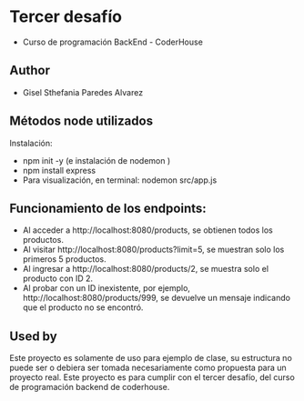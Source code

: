 # Tercer desafío

- Curso de programación BackEnd - CoderHouse

## Author

- Gisel Sthefania Paredes Alvarez

## Métodos node utilizados 

Instalación:
* npm init -y (e instalación de nodemon )
* npm install express
* Para visualización, en terminal: nodemon src/app.js

## Funcionamiento de los endpoints:
* Al acceder a http://localhost:8080/products, se obtienen todos los productos.
* Al visitar http://localhost:8080/products?limit=5, se muestran solo los primeros 5 productos.
* Al ingresar a http://localhost:8080/products/2, se muestra solo el producto con ID 2.
* Al probar con un ID inexistente, por ejemplo, http://localhost:8080/products/999, se devuelve un mensaje indicando que el producto no se encontró.

## Used by

Este proyecto es solamente de uso para ejemplo de clase, su estructura no puede ser o debiera ser tomada necesariamente como propuesta para un proyecto real.
Este proyecto es para cumplir con el tercer desafío, del curso de programación backend de coderhouse.